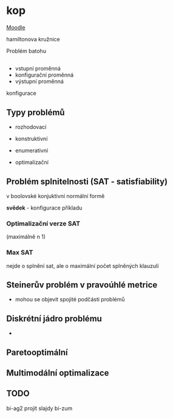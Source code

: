 # kop

[Moodle]([Moodle](https://moodle-vyuka.cvut.cz/course/view.php?id=3930))

hamiltonova kružnice




Problém batohu

## 
- vstupní proměnná
- konfigurační proměnná
- výstupní proměnná

konfigurace

## Typy problémů

- rozhodovací
- konstruktivní
- enumerativní

- optimalizační

## Problém splnitelnosti (SAT - satisfiability)

v boolovské konjuktivní normální formě

**svědek** - konfigurace příkladu

### Optimalizační verze SAT

(maximálně n 1)

### Max SAT

nejde o splnění sat, ale o maximální počet splněných klauzulí

## Steinerův problém v pravoúhlé metrice

- mohou se objevit spojité podčásti problémů 

## Diskrétní jádro problému

- 

## Paretooptimální 

## Multimodální optimalizace

## TODO

bi-ag2 projít slajdy
bi-zum